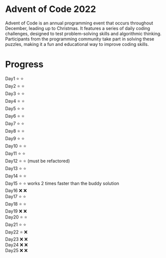 # Advent of Code 2022

Advent of Code is an annual programming event that occurs throughout December, leading up to Christmas. It features a series of daily coding challenges, designed to test problem-solving skills and algorithmic thinking. Participants from the programming community take part in solving these puzzles, making it a fun and educational way to improve coding skills.

# Progress

Day1 :star: :star:  
Day2 :star: :star:  
Day3 :star: :star:  
Day4 :star: :star:  
Day5 :star: :star:  
Day6 :star: :star:  
Day7 :star: :star:  
Day8 :star: :star:  
Day9 :star: :star:  
Day10 :star: :star:  
Day11 :star: :star:  
Day12 :star: :star: (must be refactored)  
Day13 :star: :star:  
Day14 :star: :star:  
Day15 :star: :star: works 2 times faster than the buddy solution  
Day16 :x: :x:  
Day17 :star: :star:  
Day18 :star: :star:  
Day19 :x: :x:  
Day20 :star: :star:  
Day21 :star: :star:  
Day22 :star: :x:  
Day23 :x: :x:  
Day24 :x: :x:  
Day25 :x: :x:
